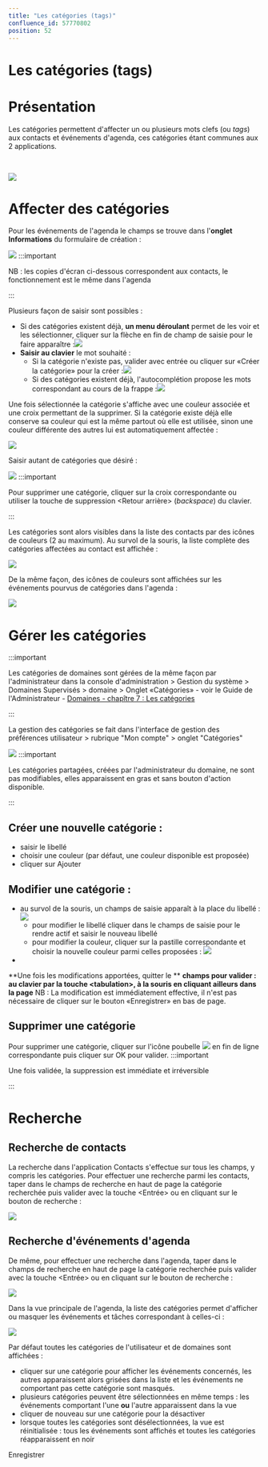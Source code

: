 ```yaml
---
title: "Les catégories (tags)"
confluence_id: 57770802
position: 52
---
```

# Les catégories (tags)


# Présentation

Les catégories permettent d'affecter un ou plusieurs mots clefs (ou *tags*) aux contacts et événements d'agenda, ces catégories étant communes aux 2 applications.

 


![](../attachments/57770802/57770822.png)

# Affecter des catégories

Pour les événements de l'agenda le champs se trouve dans l'**onglet Informations** du formulaire de création :

![](../attachments/57770802/57770821.png)
:::important

NB : les copies d'écran ci-dessous correspondent aux contacts, le fonctionnement est le même dans l'agenda

:::

Plusieurs façon de saisir sont possibles :

- Si des catégories existent déjà, **un menu déroulant** permet de les voir et les sélectionner, cliquer sur la flèche en fin de champ de saisie pour le faire apparaître :![](../attachments/57770802/57770820.png)
- **Saisir au clavier** le mot souhaité :
  - Si la catégorie n'existe pas, valider avec entrée ou cliquer sur «Créer la catégorie» pour la créer :![](../attachments/57770802/57770819.png)
  - Si des catégories existent déjà, l'autocomplétion propose les mots correspondant au cours de la frappe :![](../attachments/57770802/57770816.png)


Une fois sélectionnée la catégorie s'affiche avec une couleur associée et une croix permettant de la supprimer. Si la catégorie existe déjà elle conserve sa couleur qui est la même partout où elle est utilisée, sinon une couleur différente des autres lui est automatiquement affectée :

![](../attachments/57770802/57770834.png)

Saisir autant de catégories que désiré :

![](../attachments/57770802/57770833.png)
:::important

Pour supprimer une catégorie, cliquer sur la croix correspondante ou utiliser la touche de suppression &lt;Retour arrière> (*backspace*) du clavier.

:::

Les catégories sont alors visibles dans la liste des contacts par des icônes de couleurs (2 au maximum). Au survol de la souris, la liste complète des catégories affectées au contact est affichée :

![](../attachments/57770802/57770817.png)

De la même façon, des icônes de couleurs sont affichées sur les événements pourvus de catégories dans l'agenda :

![](../attachments/57770802/57770815.png)

# Gérer les catégories
:::important

Les catégories de domaines sont gérées de la même façon par l'administrateur dans la console d'administration > Gestion du système > Domaines Supervisés > domaine > Onglet «Catégories» - voir le Guide de l'Administrateur - [Domaines - chapître 7 : Les catégories](/Guide_de_l_administrateur/Présentation_du_produit/Messagerie_multi_domaines/)

:::

La gestion des catégories se fait dans l'interface de gestion des préférences utilisateur > rubrique "Mon compte" > onglet "Catégories"

![](../attachments/57770802/57770818.png)
:::important

Les catégories partagées, créées par l'administrateur du domaine, ne sont pas modifiables, elles apparaissent en gras et sans bouton d'action disponible.

:::

## Créer une nouvelle catégorie :

- saisir le libellé
- choisir une couleur (par défaut, une couleur disponible est proposée)
- cliquer sur Ajouter


## Modifier une catégorie :

- au survol de la souris, un champs de saisie apparaît à la place du libellé : ![](../attachments/57770802/57770814.png) 
  - pour modifier le libellé cliquer dans le champs de saisie pour le rendre actif et saisir le nouveau libellé
  - pour modifier la couleur, cliquer sur la pastille correspondante et choisir la nouvelle couleur parmi celles proposées : ![](../attachments/57770802/57770813.png)
- 
 **Une fois les modifications apportées, quitter le ** **champs pour valider : au clavier par la touche &lt;tabulation>, à la souris en cliquant ailleurs dans la page** 
NB : La modification est immédiatement effective, il n'est pas nécessaire de cliquer sur le bouton «Enregistrer» en bas de page.


## Supprimer une catégorie

Pour supprimer une catégorie, cliquer sur l'icône poubelle ![](../attachments/17203265/17203279.png) en fin de ligne correspondante puis cliquer sur OK pour valider.
:::important

Une fois validée, la suppression est immédiate et irréversible

:::

# Recherche

## Recherche de contacts

La recherche dans l'application Contacts s'effectue sur tous les champs, y compris les catégories. Pour effectuer une recherche parmi les contacts, taper dans le champs de recherche en haut de page la catégorie recherchée puis valider avec la touche &lt;Entrée> ou en cliquant sur le bouton de recherche :

![](../attachments/57770802/57770847.png)

## Recherche d'événements d'agenda

De même, pour effectuer une recherche dans l'agenda, taper dans le champs de recherche en haut de page la catégorie recherchée puis valider avec la touche &lt;Entrée> ou en cliquant sur le bouton de recherche :

![](../attachments/57770802/57770843.png)

Dans la vue principale de l'agenda, la liste des catégories permet d'afficher ou masquer les événements et tâches correspondant à celles-ci :

![](../attachments/57770802/57770812.png)

Par défaut toutes les catégories de l'utilisateur et de domaines sont affichées :

- cliquer sur une catégorie pour afficher les événements concernés, les autres apparaissent alors grisées dans la liste et les événements ne comportant pas cette catégorie sont masqués.
- plusieurs catégories peuvent être sélectionnées en même temps : les événements comportant l'une **ou** l'autre apparaissent dans la vue
- cliquer de nouveau sur une catégorie pour la désactiver
- lorsque toutes les catégories sont désélectionnées, la vue est réinitialisée : tous les événements sont affichés et toutes les catégories réapparaissent en noir


Enregistrer

